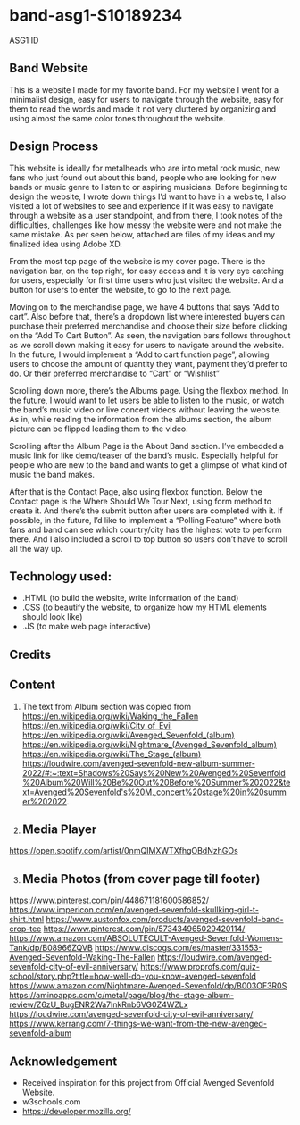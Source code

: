 # band-asg1-S10189234
ASG1 ID
## Band Website

This is a website I made for my favorite band. For my website I went for a minimalist design, easy for users to navigate through the website, easy for them to read the words and made it not very cluttered by organizing and using almost the same color tones throughout the website. 


## Design Process
This website is ideally for metalheads who are into metal rock music, new fans who just found out about this band, people who are looking for new bands or music genre to listen to or aspiring musicians. Before beginning to design the website, I wrote down things I’d want to have in a website, I also visited a lot of websites to see and experience if it was easy to navigate through a website as a user standpoint, and from there, I took notes of the difficulties, challenges like how messy the website were and not make the same mistake. As per seen below, attached are files of my ideas and my finalized idea using Adobe XD.

From the most top page of the website is my cover page. There is the navigation bar, on the top right, for easy access and it is very eye catching for users, especially for first time users who just visited the website. And a button for users to enter the website, to go to the next page.


Moving on to the merchandise page, we have 4 buttons that says “Add to cart”. Also before that, there’s a dropdown list where interested buyers can purchase their preferred merchandise and choose their size before clicking on the “Add To Cart Button”. As seen, the navigation bars follows throughout as we scroll down making it easy for users to navigate around the website. In the future, I would implement a “Add to cart function page”, allowing users to choose the amount of quantity they want, payment they’d prefer to do. Or their preferred merchandise to “Cart” or “Wishlist”

Scrolling down more, there’s the Albums page. Using the flexbox method. In the future, I would want to let users be able to listen to the music, or watch the band’s music video or live concert videos without leaving the website. As in, while reading the information from the albums section, the album picture can be flipped leading them to the video.

Scrolling after the Album Page is the About Band section. I’ve embedded a music link for like demo/teaser of the band’s music. Especially helpful for people who are new to the band and wants to get a glimpse of what kind of music the band makes. 

After that is the Contact Page, also using flexbox function. Below the Contact page is the Where Should We Tour Next, using form method to create it. And there’s the submit button after users are completed with it. If possible, in the future, I’d like to implement a “Polling Feature” where both fans and band can see which country/city has the highest vote to perform there. And I also included a scroll to top button so users don’t have to scroll all the way up.


## Technology used:
-	.HTML (to build the website, write information of the band)
-	.CSS     (to beautify the website, to organize how my HTML elements should look like)
-	.JS        (to make web page interactive)





## Credits

## Content
1.	The text from Album section was copied from https://en.wikipedia.org/wiki/Waking_the_Fallen
https://en.wikipedia.org/wiki/City_of_Evil
https://en.wikipedia.org/wiki/Avenged_Sevenfold_(album)
https://en.wikipedia.org/wiki/Nightmare_(Avenged_Sevenfold_album)
https://en.wikipedia.org/wiki/The_Stage_(album)
https://loudwire.com/avenged-sevenfold-new-album-summer-2022/#:~:text=Shadows%20Says%20New%20Avenged%20Sevenfold%20Album%20Will%20Be%20Out%20Before%20Summer%202022&text=Avenged%20Sevenfold's%20M.,concert%20stage%20in%20summer%202022.


2.	## Media Player 
https://open.spotify.com/artist/0nmQIMXWTXfhgOBdNzhGOs 

3.	## Media Photos (from cover page till footer)
https://www.pinterest.com/pin/448671181600586852/
https://www.impericon.com/en/avenged-sevenfold-skullking-girl-t-shirt.html 
https://www.austonfox.com/products/avenged-sevenfold-band-crop-tee 
https://www.pinterest.com/pin/573434965029420114/
https://www.amazon.com/ABSOLUTECULT-Avenged-Sevenfold-Womens-Tank/dp/B08966ZQVB 
 https://www.discogs.com/es/master/331553-Avenged-Sevenfold-Waking-The-Fallen
https://loudwire.com/avenged-sevenfold-city-of-evil-anniversary/
https://www.proprofs.com/quiz-school/story.php?title=how-well-do-you-know-avenged-sevenfold 
https://www.amazon.com/Nightmare-Avenged-Sevenfold/dp/B003OF3R0S 
https://aminoapps.com/c/metal/page/blog/the-stage-album-review/Z6zU_BugENR2Wa7lnkRnb6VG0Z4WZLx 
https://loudwire.com/avenged-sevenfold-city-of-evil-anniversary/ 
https://www.kerrang.com/7-things-we-want-from-the-new-avenged-sevenfold-album 

## Acknowledgement
-	Received inspiration for this project from Official Avenged Sevenfold Website.
- w3schools.com 
- https://developer.mozilla.org/

